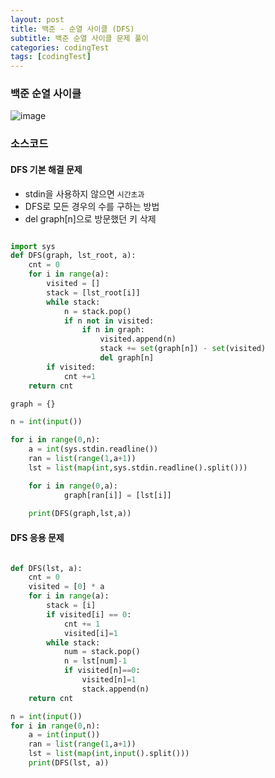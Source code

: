 ```yaml
---
layout: post
title: 백준 - 순열 사이클 (DFS)
subtitle: 백준 순열 사이클 문제 풀이 
categories: codingTest
tags: [codingTest]
---
```


### 백준 순열 사이클

![image](https://user-images.githubusercontent.com/62547169/144688571-b67de9b1-324d-49aa-861d-5ec59064716c.png)


### 소스코드
 
#### DFS 기본 해결 문제

- stdin을 사용하지 않으면 `시간초과`
- DFS로 모든 경우의 수를 구하는 방법
- del graph[n]으로 방문했던 키 삭제

```python

import sys
def DFS(graph, lst_root, a):
    cnt = 0
    for i in range(a):
        visited = []
        stack = [lst_root[i]]
        while stack:        
            n = stack.pop()
            if n not in visited:       
                if n in graph:
                    visited.append(n)
                    stack += set(graph[n]) - set(visited)
                    del graph[n]
        if visited:
            cnt +=1
    return cnt

graph = {}

n = int(input())

for i in range(0,n):
    a = int(sys.stdin.readline())
    ran = list(range(1,a+1))
    lst = list(map(int,sys.stdin.readline().split()))

    for i in range(0,a):
            graph[ran[i]] = [lst[i]]
            
    print(DFS(graph,lst,a))

```






#### DFS 응용 문제

```python

def DFS(lst, a):
    cnt = 0
    visited = [0] * a
    for i in range(a):        
        stack = [i]
        if visited[i] == 0:
            cnt += 1
            visited[i]=1
        while stack:
            num = stack.pop()
            n = lst[num]-1
            if visited[n]==0:
                visited[n]=1
                stack.append(n)
    return cnt

n = int(input())
for i in range(0,n):
    a = int(input())
    ran = list(range(1,a+1))
    lst = list(map(int,input().split()))
    print(DFS(lst, a))
    
```
